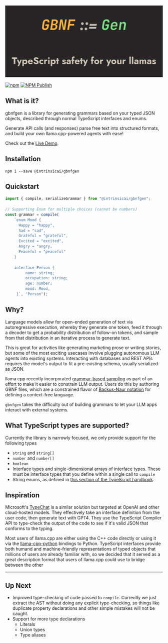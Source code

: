 ![logo](./logo.png)

[![npm](https://img.shields.io/npm/v/@intrinsicai%2Fgbnfgen.svg)](https://www.npmjs.com/package/@intrinsicai/gbnfgen)
[![NPM Publish](https://github.com/IntrinsicLabsAI/gbnfgen/actions/workflows/npm.yml/badge.svg)](https://github.com/IntrinsicLabsAI/gbnfgen/actions/workflows/npm.yml)


## What is it?

gbnfgen is a library for generating grammars based on your typed JSON objects, described through normal TypeScript interfaces and enums.

Generate API calls (and responses) parse free text into structured formats, and build your own llama.cpp-powered agents with ease!


Check out the [Live Demo](https://grammar.intrinsiclabs.ai/).



## Installation

```
npm i --save @intrinsicai/gbnfgen
```

## Quickstart


```typescript
import { compile, serializeGrammar } from "@intrinsicai/gbnfgen";

// Supporting Enum for multiple choices (cannot be numbers)
const grammar = compile(
    `enum Mood {
      Happy = "happy",
      Sad = "sad",
      Grateful = "grateful",
      Excited = "excited", 
      Angry = "angry, 
      Peaceful = "peaceful"
    }
    
    interface Person {
         name: string;
         occupation: string;
         age: number;
         mood: Mood,
     }`, "Person");
```


## Why?

Language models allow for open-ended generation of text via autoregressive execution, whereby they generate one token, feed it through a decoder
to get a probability distribution of follow-on tokens, and sample from that distribution in an iterative process to generate text.

This is great for activities like generating marketing prose or writing stories, but some of the most exciting usecases involve plugging autonomous
LLM agents into existing systems. Interacting with databases and REST APIs requires the model's output to fit a pre-existing schema, usually
serialized as JSON.

llama.cpp recently incorporated [grammar-based sampling](https://github.com/ggerganov/llama.cpp/pull/1773) as part of an effort to make it easier
to constrain LLM output. Users do this by authoring GBNF files, which are a constrained flavor of
[Backus-Naur notation](https://en.wikipedia.org/wiki/Backus%E2%80%93Naur_form) for defining a context-free language.

`gbnfgen` takes the difficulty out of building grammars to let your LLM apps interact with external systems.


## What TypeScript types are supported?

Currently the library is narrowly focused, we only provide support for the following types

* `string` and `string[]`
* `number` and `number[]`
* `boolean`
* Interface types and single-dimensional arrays of interface types. These must be interface types that you define within a single call to `compile`
* String enums, as defined in [this section of the TypeScript handbook](https://www.typescriptlang.org/docs/handbook/enums.html#string-enums).


## Inspiration

Microsoft's [TypeChat](https://github.com/microsoft/typechat) is a similar solution but targeted at OpenAI and other cloud-hosted models. They effectively
take an interface definition from the user code, then generate text with GPT4. They use the TypeScript Compiler API to type-check the output of the code
to see if it's valid JSON that conforms to the typing.

Most users of llama.cpp are either using the C++ code directly or using it via the [llama-cpp-python](https://github.com/abetlen/llama-cpp-python) 
bindings to Python. TypeScript interfaces provide both humand and machine-friendly representations of typed objects that millions of users are
already familiar with, so we decided that it served as a great description format that users of llama.cpp could use to bridge between the other 

----

## Up Next

* Improved type-checking of code passed to `compile`. Currently we just extract the AST without doing any explicit type-checking, so things like duplicate
  property declarations and other simple mistakes will not be caught.
* Support for more type declarations
  * Literals
  * Union types
  * Type aliases
